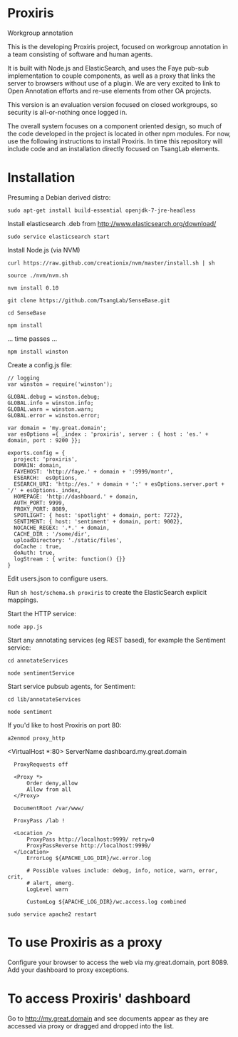 Proxiris
========

Workgroup annotation

This is the developing Proxiris project, focused on workgroup annotation in a
team consisting of software and human agents. 

It is built with Node.js and ElasticSearch, and uses the Faye pub-sub
implementation to couple components, as well as a proxy that links the server
to browsers without use of a plugin. We are very excited to link to Open
Annotation efforts and re-use elements from other OA projects.

This version is an evaluation version focused on closed workgroups, so security
is all-or-nothing once logged in.

The overall system focuses on a component oriented design, so much of the code
developed in the project is located in other npm modules. For now, use the
following instructions to install Proxiris. In time this repository will
include code and an installation directly focused on TsangLab elements.

Installation
========

Presuming a Debian derived distro:

`sudo apt-get install build-essential openjdk-7-jre-headless`

Install elasticsearch .deb from http://www.elasticsearch.org/download/

`sudo service elasticsearch start`

Install Node.js (via NVM)

`curl https://raw.github.com/creationix/nvm/master/install.sh | sh`

`source ./nvm/nvm.sh`

`nvm install 0.10`

`git clone https://github.com/TsangLab/SenseBase.git`

`cd SenseBase`

`npm install`

… time passes …

`npm install winston`

Create a config.js file:


    // logging
    var winston = require('winston');

    GLOBAL.debug = winston.debug;
    GLOBAL.info = winston.info;
    GLOBAL.warn = winston.warn;
    GLOBAL.error = winston.error;

    var domain = 'my.great.domain';
    var esOptions ={ _index : 'proxiris', server : { host : 'es.' + domain, port : 9200 }};

    exports.config = {
      project: 'proxiris',
      DOMAIN: domain,
      FAYEHOST: 'http://faye.' + domain + ':9999/montr',
      ESEARCH:  esOptions,
      ESEARCH_URI: 'http://es.' + domain + ':' + esOptions.server.port + '/' + esOptions._index,
      HOMEPAGE: 'http://dashboard.' + domain,
      AUTH_PORT: 9999,
      PROXY_PORT: 8089,
      SPOTLIGHT: { host: 'spotlight' + domain, port: 7272},
      SENTIMENT: { host: 'sentiment' + domain, port: 9002},
      NOCACHE_REGEX: '.*.' + domain,
      CACHE_DIR : '/some/dir',
      uploadDirectory: './static/files',
      doCache : true,
      doAuth: true,
      logStream : { write: function() {}}
    }

Edit users.json to configure users.

Run `sh host/schema.sh proxiris` to create the ElasticSearch explicit mappings.

Start the HTTP service:

`node app.js`

Start any annotating services (eg REST based), for example the Sentiment service:

`cd annotateServices`

`node sentimentService` 

Start service pubsub agents, for Sentiment:

`cd lib/annotateServices`

`node sentiment`

If you'd like to host Proxiris on port 80:

`a2enmod proxy_http`


  <VirtualHost *:80>
      ServerName dashboard.my.great.domain

      ProxyRequests off

      <Proxy *>
          Order deny,allow
          Allow from all
      </Proxy>

      DocumentRoot /var/www/

      ProxyPass /lab !

      <Location />
          ProxyPass http://localhost:9999/ retry=0
          ProxyPassReverse http://localhost:9999/
      </Location>
          ErrorLog ${APACHE_LOG_DIR}/wc.error.log

          # Possible values include: debug, info, notice, warn, error, crit,
          # alert, emerg.
          LogLevel warn

          CustomLog ${APACHE_LOG_DIR}/wc.access.log combined
  </VirtualHost>

`sudo service apache2 restart`

To use Proxiris as a proxy
========

Configure your browser to access the web via my.great.domain, port 8089. Add your dashboard to proxy exceptions.

To access Proxiris' dashboard
========

Go to http://my.great.domain and see documents appear as they are accessed via proxy or dragged and dropped into the list.


